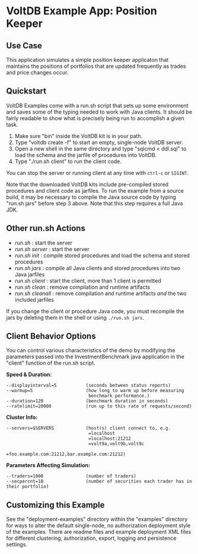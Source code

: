 # VoltDB Example App: Position Keeper

Use Case
--------
This application simulates a simple position keeper applicaton that maintains the positions of portfolios that are updated frequently as trades and price changes occur.

Quickstart
---------------------------
VoltDB Examples come with a run.sh script that sets up some environment and saves some of the typing needed to work with Java clients. It should be fairly readable to show what is precisely being run to accomplish a given task.

1. Make sure "bin" inside the VoltDB kit is in your path.
2. Type "voltdb create -f" to start an empty, single-node VoltDB server.
3. Open a new shell in the same directory and type "sqlcmd < ddl.sql" to load the schema and the jarfile of procedures into VoltDB.
4. Type "./run.sh client" to run the client code.

You can stop the server or running client at any time with `ctrl-c` or `SIGINT`.

Note that the downloaded VoltDB kits include pre-compiled stored procedures and client code as jarfiles. To run the example from a source build, it may be necessary to compile the Java source code by typing "run.sh jars" before step 3 above. Note that this step requires a full Java JDK.

Other run.sh Actions
---------------------------
- *run.sh* : start the server
- *run.sh server* : start the server
- *run.sh init* : compile stored procedures and load the schema and stored procedures
- *run.sh jars* : compile all Java clients and stored procedures into two Java jarfiles
- *run.sh client* : start the client, more than 1 client is permitted
- *run.sh clean* : remove compilation and runtime artifacts
- *run.sh cleanall* : remove compilation and runtime artifacts *and* the two included jarfiles

If you change the client or procedure Java code, you must recompile the jars by deleting them in the shell or using `./run.sh jars`.

Client Behavior Options
---------------------------
You can control various characteristics of the demo by modifying the parameters passed into the InvestmentBenchmark java application in the "client" function of the run.sh script.

**Speed & Duration:**

    --displayinterval=5           (seconds between status reports)
    --warmup=5                    (how long to warm up before measuring
                                   benchmark performance.)
    --duration=120                (benchmark duration in seconds)
    --ratelimit=20000             (run up to this rate of requests/second)

**Cluster Info:**

    --servers=$SERVERS            (host(s) client connect to, e.g.
                                   =localhost
                                   =localhost:21212
                                   =volt9a,volt9b,volt9c
                                   =foo.example.com:21212,bar.example.com:21212)

**Parameters Affecting Simulation:**

    --traders=1000                (number of traders)
	--secpercnt=10                (number of securities each trader has in their portfolio)

Customizing this Example
---------------------------
See the "deployment-examples" directory within the "examples" directory for ways to alter the default single-node, no authorization deployment style of the examples. There are readme files and example deployment XML files for different clustering, authorization, export, logging and persistence settings.
